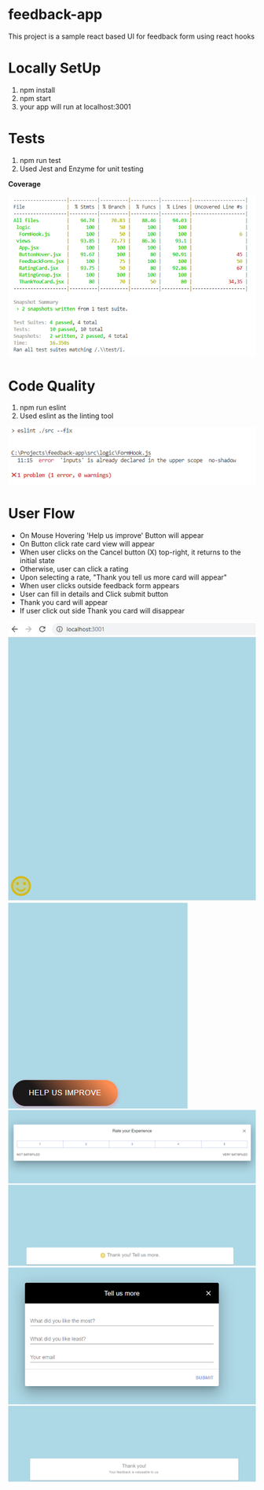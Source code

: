 # feedback-app
This project is a sample react based UI for feedback form using react hooks

# Locally SetUp

<ol>
<li>npm install</li>
<li>npm start</li>
<li> your app will run at localhost:3001</li>
</ol>

# Tests

<ol>
<li>npm run test</li>
<li>Used Jest and Enzyme for unit testing</li>
</ol>

<b>Coverage</b>

![alt text](screenshots/coverageReport.PNG "coverageReport")

# Code Quality

<ol>
<li>npm run eslint</li>
<li>Used eslint as the linting tool</li>
</ol>

![alt text](screenshots/codeQuality.PNG "coverageReport")

# User Flow

<ul>
<li>On Mouse Hovering 'Help us improve' Button will appear</li>
<li>On Button click rate card view will appear</li>
<li>When user clicks on the Cancel button (X) top-right, it 
returns to the initial state</li>
<li>Otherwise, user can click a rating</li>
<li>Upon selecting a rate, "Thank you tell us more card will appear"</li>
<li>When user clicks outside feedback form appears</li>
<li>User can fill in details and Click submit button</li>
<li>Thank you card will appear</li>
<li>If user click out side Thank you card will disappear</li>
</ul>

![alt text](screenshots/Screen1.PNG "Screen1")
![alt text](screenshots/Screen2.PNG "Screen2")
![alt text](screenshots/Screen3.PNG "Screen3")
![alt text](screenshots/Screen4.PNG "Screen4")
![alt text](screenshots/Screen5.PNG "Screen5")
![alt text](screenshots/Screen7.PNG "Screen7")
